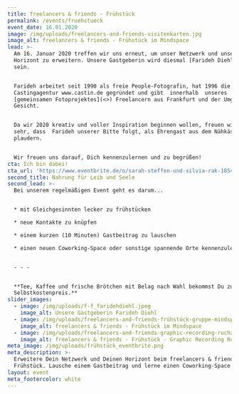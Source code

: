 ```yaml
---
title: freelancers & friends - Frühstück
permalink: /events/fruehstueck
event_date: 16.01.2020
image: /img/uploads/freelancers-and-friends-visitenkarten.jpg
image_alt: freelancers & friends - Frühstück im Mindspace
lead: >-
  Am 16. Januar 2020 treffen wir uns erneut, um unser Netzwerk und unseren
  Horizont zu erweitern. Unsere Gastgeberin wird diesmal [Farideh Diehl](<>)
  sein.


  Farideh arbeitet seit 1990 als freie People-Fotografin, hat 1996 die
  Castingagentur www.castin.de gegründet und gibt  innerhalb  unseres
  [gemeinsamen Fotoprojektes](<>) Freelancern aus Frankfurt und der Umgebung ein
  Gesicht. 


  Da wir 2020 kreativ und voller Inspiration beginnen wollen, freuen wir uns
  sehr, dass  Farideh unserer Bitte folgt, als Ehrengast aus dem Nähkästchen zu
  plaudern.


  Wir freuen uns darauf, Dich kennenzulernen und zu begrüßen!
cta: Ich bin dabei!
cta_url: 'https://www.eventbrite.de/o/sarah-steffen-und-silvia-rak-18540414738'
second_title: Nahrung für Leib und Seele
second_lead: >-
  Bei unserem regelmäßigen Event geht es darum...


  * mit Gleichgesinnten lecker zu frühstücken

  * neue Kontakte zu knüpfen

  * einem kurzen (10 Minuten) Gastbeitrag zu lauschen

  * einen neuen Coworking-Space oder sonstige spannende Orte kennenzulernen


  - - -


  **Tee, Kaffee und frische Brötchen mit Belag nach Wahl bekommst Du zum
  Selbstkostenpreis.**
slider_images:
  - image: /img/uploads/f-f_faridehdiehl.jpeg
    image_alt: Unsere Gastgeberin Farideh Diehl
  - image: /img/uploads/freelancers-and-friends-frühstück-gruppe-mindspace.jpg
    image_alt: freelancers & friends - Frühstück im Mindspace
  - image: /img/uploads/freelancers-and-friends-graphic-recording-rucha-ambekar.jpg
    image_alt: freelancers & friends - Frühstück - Graphic Recording Rucha Ambekar
meta_image: /img/uploads/frühstück_eventbrite.png
meta_description: >-
  Erweitere Dein Netzwerk und Deinen Horizont beim freelancers & friends -
  Frühstück. Lausche einem Gastbeitrag und lerne einen Coworking-Space kennen.
layout: event
meta_footercolor: white
---
```


